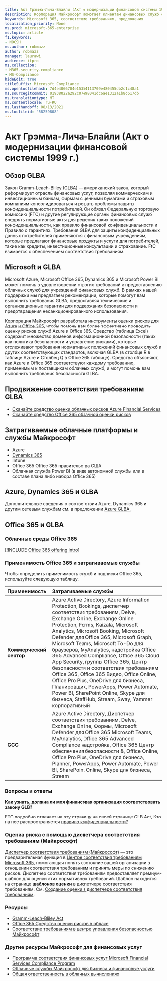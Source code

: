 ```yaml
---
title: Акт Грэмма-Лича-Блайли (Акт о модернизации финансовой системы 1999 г.)
description: Корпорация Майкрософт помогает клиентам финансовых служб соблюдать требования к конфиденциальности и безопасности в соответствии с законом Gramm-Leach-Bliley (GLBA).
keywords: Microsoft 365, соответствие требованиям, предложения
localization_priority: None
ms.prod: microsoft-365-enterprise
ms.topic: article
f1.keywords:
- NOCSH
ms.author: robmazz
author: robmazz
manager: laurawi
audience: itpro
ms.collection:
- M365-security-compliance
- MS-Compliance
hideEdit: true
titleSuffix: Microsoft Compliance
ms.openlocfilehash: 7d4e4066704e15354113709e480455db2c1c48a1
ms.sourcegitcommit: 01938022a292c07e98041dc6ae1312a1b8c617db
ms.translationtype: MT
ms.contentlocale: ru-RU
ms.lasthandoff: 08/13/2021
ms.locfileid: "58259808"
---
```

# <a name="gramm-leach-bliley-act-glba"></a>Акт Грэмма-Лича-Блайли (Акт о модернизации финансовой системы 1999 г.)

## <a name="glba-overview"></a>Обзор GLBA

Закон Gramm-Leach-Bliley (GLBA) — американский закон, который реформирует отрасль финансовых услуг, позволяя коммерческим и инвестиционным банкам, фирмам с ценными бумагами и страховым компаниям консолидироваться и решать проблемы защиты конфиденциальности потребителей. Он обязал Федеральную торговую комиссию (FTC) и другие регулирующие органы финансовых служб внедрять нормативные акты для решения таких положений конфиденциальности, как правило финансовой конфиденциальности и Правило о гарантиях. Требования GLBA для защиты конфиденциальных данных потребителей применяются к финансовым учреждениям, которые предлагают финансовые продукты и услуги для потребителей, такие как кредиты, инвестиционные консультации и страхование. FtC взимается с обеспечением соответствия требованиям.

## <a name="microsoft-and-glba"></a>Microsoft и GLBA

Microsoft Azure, Microsoft Office 365, Dynamics 365 и Microsoft Power BI может помочь в удовлетворении строгих требований к предоставлению облачных служб для учреждений финансовых служб. В рамках нашей поддержки мы предлагаем рекомендации, которые помогут вам выполнить требования GLBA, предоставляя технические и организационные гарантии для поддержания безопасности и предотвращения несанкционированного использования.

Корпорация Майкрософт разработала инструменты оценки рисков для [Azure](https://servicetrust.microsoft.com/ViewPage/TrustDocuments?command=Download&downloadType=Document&downloadId=6b218946-c235-4234-9beb-d557e39a3f44&docTab=6d000410-c9e9-11e7-9a91-892aae8839ad_Compliance_Guides) [и Office 365,](https://servicetrust.microsoft.com/ViewPage/TrustDocuments?command=Download&downloadType=Document&downloadId=55702ffd-c35a-4619-8722-ab71c0c02002&docTab=6d000410-c9e9-11e7-9a91-892aae8839ad_Compliance_Guides) чтобы помочь вам более эффективно проводить оценку рисков служб Azure и Office 365. Средство (таблица Excel) содержит множество доменов информационной безопасности (таких как политика безопасности и управление рисками), которые отслеживают требования нормативных положений финансовых служб и других соответствующих стандартов, включая GLBA (в столбце R в таблице Azure и Столбец Q в Office 365 таблице). Средства объясняют, как Azure и Office 365 соответствуют каждому требованию, применимым к поставщикам облачных служб, и могут помочь вам выполнить требования безопасности GLBA.

## <a name="promote-your-glba-compliance"></a>Продвижение соответствия требованиям GLBA

- [Скачайте средство оценки облачных рисков Azure Financial Services](https://servicetrust.microsoft.com/ViewPage/TrustDocuments?command=Download&downloadType=Document&downloadId=6b218946-c235-4234-9beb-d557e39a3f44&docTab=6d000410-c9e9-11e7-9a91-892aae8839ad_Compliance_Guides)
- [Скачайте средство Office 365 облачной оценки рисков](https://servicetrust.microsoft.com/ViewPage/TrustDocuments?command=Download&downloadType=Document&downloadId=55702ffd-c35a-4619-8722-ab71c0c02002&docTab=6d000410-c9e9-11e7-9a91-892aae8839ad_Compliance_Guides)

## <a name="microsoft-in-scope-cloud-platforms--services"></a>Затрагиваемые облачные платформы и службы Майкрософт

- Azure
- [Dynamics 365](https://aka.ms/d365-compliance-list)
- Intune
- Office 365 Office 365 правительства США
- Облачная служба Power BI (в виде автономной службы или в составе плана либо набора Office 365)

## <a name="azure-dynamics-365-and-glba"></a>Azure, Dynamics 365 и GLBA

Дополнительные сведения о соответствии Azure, Dynamics 365 и другим сетевым службам см. в предложении [Azure GLBA.](/azure/compliance/offerings/offering-glba-us)

## <a name="office-365-and-glba"></a>Office 365 и GLBA

### <a name="office-365-cloud-environments"></a>Облачные среды Office 365

[!INCLUDE [Office 365 offering intro](../includes/o365-offering-introduction.md)]

### <a name="office-365-applicability-and-in-scope-services"></a>Применимость Office 365 и затрагиваемые службы

Чтобы определить применимость служб и подписки Office 365, используйте следующую таблицу.

| **Применимость** | **Затрагиваемые службы** |
|:------------------|:----------------------|
| **Коммерческий сектор** | Azure Active Directory, Azure Information Protection, Bookings, диспетчер соответствия требованиям, Delve, Exchange Online, Exchange Online Protection, Forms, Kaizala, Microsoft Analytics, Microsoft Booking, Microsoft Defender для Office 365, Microsoft Graph, Microsoft Teams, Microsoft To-Do для браузеров, MyAnalytics, надстройка Office 365 Advanced Compliance, Office 365 Cloud App Security, группы Office 365, Центр безопасности и соответствия требованиям Office 365, Office 365 Видео, Office Online, Office Pro Plus, OneDrive для бизнеса, Планировщик, PowerApps, Power Automate, Power BI, SharePoint Online, Skype для бизнеса, StaffHub, Stream, Sway, Yammer корпоративный |
| **GCC** | Azure Active Directory, Диспетчер соответствия требованиям, Delve, Exchange Online, Формы, Microsoft Defender для Office 365 Microsoft Teams, MyAnalytics, Office 365 Advanced Compliance надстройка, Office 365 Центр обеспечения безопасности &, Office Online, Office Pro Plus, OneDrive для бизнеса, Planner, PowerApps, Power Automate, Power BI, SharePoint Online, Skype для бизнеса, Stream |

### <a name="frequently-asked-questions"></a>Вопросы и ответы

**Как узнать, должна ли моя финансовая организация соответствовать закону GLB?**

FTC подробно отвечает на эту страницу на своей странице GLB Act, Кто на нее распространяется [правило конфиденциальности?](https://www.ftc.gov/tips-advice/business-center/guidance/how-comply-privacy-consumer-financial-information-rule-gramm#whois)

### <a name="use-microsoft-compliance-manager-to-assess-your-risk"></a>Оценка риска с помощью диспетчера соответствия требованиям (Майкрософт)

[Диспетчер соответствия требованиям (Майкрософт)](/microsoft-365/compliance/compliance-manager) — это предварительная функция в [Центре соответствия требованиям Microsoft 365](/microsoft-365/compliance/microsoft-365-compliance-center), помогающая понять состояние вашей организации в отношении соответствия требованиям и принять меры по снижению рисков. Диспетчер соответствия требованиям предоставляет премиум-шаблон для оценки этих нормативных требований. Шаблон находится на странице **шаблонов оценки** в диспетчере соответствия требованиям. См. [Создание оценки в диспетчере соответствия требованиям](/microsoft-365/compliance/compliance-manager-assessments).

### <a name="resources"></a>Ресурсы

- [Gramm-Leach-Bliley Act](https://www.ftc.gov/tips-advice/business-center/privacy-and-security/gramm-leach-bliley-act)
- [Office 365 Средство оценки рисков в облаке](https://servicetrust.microsoft.com/ViewPage/TrustDocuments?command=Download&downloadType=Document&downloadId=55702ffd-c35a-4619-8722-ab71c0c02002&docTab=6d000410-c9e9-11e7-9a91-892aae8839ad_Compliance_Guides)
- [Соответствие требованиям в центре управления безопасностью Майкрософт](https://www.microsoft.com/trust-center/compliance/compliance-overview)

### <a name="other-microsoft-resources-for-financial-services"></a>Другие ресурсы Майкрософт для финансовых услуг

- [Программа соответствия финансовых услуг Microsoft Financial Services Compliance Program](https://www.microsoft.com/download/details.aspx?id=55332)
- [Облачные службы Майкрософт для бизнеса и финансовые услуги](https://www.microsoft.com/trustcenter/cloudservices/financialservices)
- [Общая ответственность в облачных вычислениях](https://aka.ms/sharedresponsibility)
